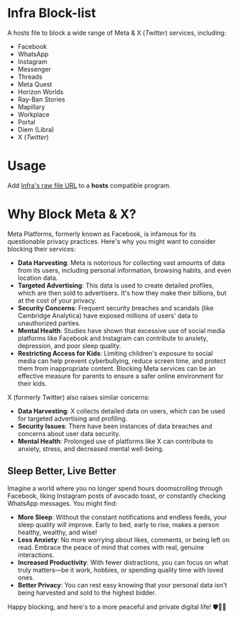 # Infra Block-list

A hosts file to block a wide range of Meta & X (*Twitter*) services, including:

- Facebook
- WhatsApp
- Instagram
- Messenger
- Threads
- Meta Quest
- Horizon Worlds
- Ray-Ban Stories
- Mapillary
- Workplace
- Portal
- Diem (Libra)
- X (*Twitter*)

# Usage

Add [Infra's raw file URL](https://raw.githubusercontent.com/DestroyerBDT/Infra/refs/heads/main/Infra.txt) to a **hosts** compatible program.



# Why Block Meta & X?

Meta Platforms, formerly known as Facebook, is infamous for its questionable privacy practices. Here's why you might want to consider blocking their services:

- **Data Harvesting**: Meta is notorious for collecting vast amounts of data from its users, including personal information, browsing habits, and even location data.
- **Targeted Advertising**: This data is used to create detailed profiles, which are then sold to advertisers. It's how they make their billions, but at the cost of your privacy.
- **Security Concerns**: Frequent security breaches and scandals (like Cambridge Analytica) have exposed millions of users' data to unauthorized parties.
- **Mental Health**: Studies have shown that excessive use of social media platforms like Facebook and Instagram can contribute to anxiety, depression, and poor sleep quality.
- **Restricting Access for Kids**: Limiting children's exposure to social media can help prevent cyberbullying, reduce screen time, and protect them from inappropriate content. Blocking Meta services can be an effective measure for parents to ensure a safer online environment for their kids.

X (formerly Twitter) also raises similar concerns:

- **Data Harvesting**: X collects detailed data on users, which can be used for targeted advertising and profiling.
- **Security Issues**: There have been instances of data breaches and concerns about user data security.
- **Mental Health**: Prolonged use of platforms like X can contribute to anxiety, stress, and decreased mental well-being.

## Sleep Better, Live Better

Imagine a world where you no longer spend hours doomscrolling through Facebook, liking Instagram posts of avocado toast, or constantly checking WhatsApp messages. You might find:

- **More Sleep**: Without the constant notifications and endless feeds, your sleep quality will improve. Early to bed, early to rise, makes a person healthy, wealthy, and wise!
- **Less Anxiety**: No more worrying about likes, comments, or being left on read. Embrace the peace of mind that comes with real, genuine interactions.
- **Increased Productivity**: With fewer distractions, you can focus on what truly matters—be it work, hobbies, or spending quality time with loved ones.
- **Better Privacy**: You can rest easy knowing that your personal data isn't being harvested and sold to the highest bidder.

Happy blocking, and here's to a more peaceful and private digital life! 🛡️🚫📱